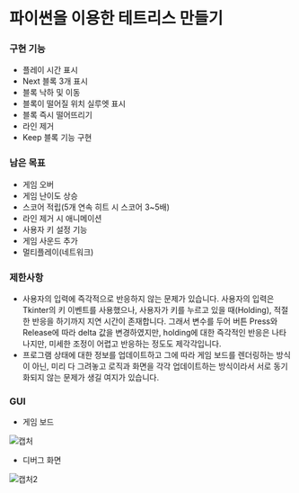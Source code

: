 # 파이썬을 이용한 테트리스 만들기

### 구현 기능
* 플레이 시간 표시
* Next 블록 3개 표시
* 블록 낙하 및 이동 
* 블록이 떨어질 위치 실루엣 표시
* 블록 즉시 떨어뜨리기  
* 라인 제거
* Keep 블록 기능 구현

### 남은 목표
* 게임 오버
* 게임 난이도 상승
* 스코어 적립(5개 연속 히트 시 스코어 3~5배)
* 라인 제거 시 애니메이션
* 사용자 키 설정 기능
* 게임 사운드 추가
* 멀티플레이(네트워크)

### 제한사항
* 사용자의 입력에 즉각적으로 반응하지 않는 문제가 있습니다. 사용자의 입력은 Tkinter의 키 이벤트를 사용했으나, 사용자가 키를 누르고 있을 때(Holding), 적절한 반응을 하기까지 지연 시간이 존재합니다. 그래서 변수를 두어 버튼 Press와 Release에 따라 delta 값을 변경하였지만, holding에 대한 즉각적인 반응은 나타나지만, 미세한 조정이 어렵고 반응하는 정도도 제각각입니다.
* 프로그램 상태에 대한 정보를 업데이트하고 그에 따라 게임 보드를 렌더링하는 방식이 아닌, 미리 다 그려놓고 로직과 화면을 각각 업데이트하는 방식이라서 서로 동기화되지 않는 문제가 생길 여지가 있습니다.

### GUI
* 게임 보드

![캡처](https://user-images.githubusercontent.com/70787160/125621082-42d2af0e-0613-431c-9a8b-7d3e0d9fc055.PNG)

* 디버그 화면  

![캡처2](https://user-images.githubusercontent.com/70787160/125621092-2f292b33-298a-4d42-a3db-94cf05020156.PNG)